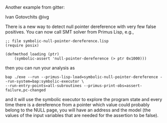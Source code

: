 Another example from gitter:

Ivan Gotovchits
@ivg

There is a new way to detect null pointer dereference with very few false positives. 
You can now call SMT solver from Primus Lisp, e.g.,

```
;; file symbolic-null-pointer-dereference.lisp
(require posix)

(defmethod loading (ptr)
    (symbolic-assert 'null-pointer-dereference (> ptr 0x1000)))
```

then you can run your analysis as

```
bap ./exe --run --primus-lisp-load=symbolic-null-pointer-dereference --run-system=bap:symbolic-executor \
--run-entry-points=all-subroutines --primus-print-obs=assert-failure,pc-changed
```

and it will use the symbolic executor to explore the program state and every time 
there is a dereference from a pointer which value could probably belong to the NULL 
page, you will have an address and the model (the values of the input variables 
that are needed for the assertion to be false).

